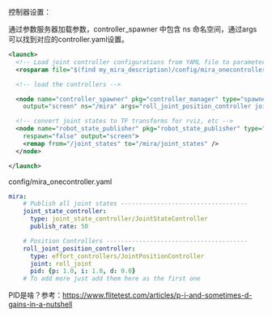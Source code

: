 
控制器设置：

通过参数服务器加载参数，controller_spawner 中包含 ns 命名空间，通过args可以找到对应的controller.yaml设置。

```xml
<launch>
  <!-- Load joint controller configurations from YAML file to parameter server -->
  <rosparam file="$(find my_mira_description)/config/mira_onecontroller.yaml" command="load"/>

  <!-- load the controllers -->

  <node name="controller_spawner" pkg="controller_manager" type="spawner" respawn="false"
    output="screen" ns="/mira" args="roll_joint_position_controller joint_state_controller --shutdown-timeout 3"/>

  <!-- convert joint states to TF transforms for rviz, etc -->
  <node name="robot_state_publisher" pkg="robot_state_publisher" type="robot_state_publisher"
    respawn="false" output="screen">
    <remap from="/joint_states" to="/mira/joint_states" />
  </node>

</launch>
```
config/mira_onecontroller.yaml

```yaml
mira:
    # Publish all joint states -----------------------------------
    joint_state_controller:
      type: joint_state_controller/JointStateController
      publish_rate: 50

    # Position Controllers ---------------------------------------
    roll_joint_position_controller:
      type: effort_controllers/JointPositionController
      joint: roll_joint
      pid: {p: 1.0, i: 1.0, d: 0.0}
    # To add more just add them here as the first one
```

PID是啥？参考：https://www.flitetest.com/articles/p-i-and-sometimes-d-gains-in-a-nutshell